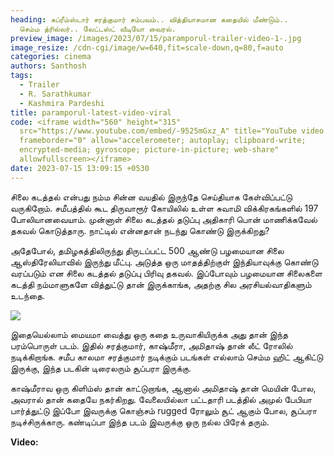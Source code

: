 ```yaml
---
heading: சுப்ரீம்ஸ்டார் சரத்குமார் சம்பவம்.. வித்தியாசமான கதையில் மீண்டும்..
  செம்ம த்ரில்லர்.. லேட்டஸ்ட் வீடியோ வைரல்.
preview_image: /images/2023/07/15/paramporul-trailer-video-1-.jpg
image_resize: /cdn-cgi/image/w=640,fit=scale-down,q=80,f=auto
categories: cinema
authors: Santhosh
tags:
  - Trailer
  - R. Sarathkumar
  - Kashmira Pardeshi
title: paramporul-latest-video-viral
code: <iframe width="560" height="315"
  src="https://www.youtube.com/embed/-9525mGxz_A" title="YouTube video player"
  frameborder="0" allow="accelerometer; autoplay; clipboard-write;
  encrypted-media; gyroscope; picture-in-picture; web-share"
  allowfullscreen></iframe>
date: 2023-07-15 13:09:15 +0530
---
```

சிலை கடத்தல் என்பது நம்ம சின்ன வயதில் இருந்தே செய்தியாக கேள்விப்பட்டு வருகிறோம். சமீபத்தில் கூட திருவாரூர் கோயிலில் உள்ள சுவாமி விக்கிரகங்களில் 197  போலியானவையாம். முன்னாள் சிலை கடத்தல் தடுப்பு அதிகாரி  பொன் மாணிக்கவேல் தகவல் கொடுத்தாரு.  நாட்டில் என்னதான் நடந்து கொண்டு இருக்கிறது?

அதேபோல், தமிழகத்திலிருந்து திருடப்பட்ட 500 ஆண்டு பழமையான சிலை ஆஸ்திரேலியாவில் இருந்து மீட்பு. 
அடுத்த ஒரு மாதத்திற்குள் இந்தியாவுக்கு கொண்டு வரப்படும் என சிலை கடத்தல் தடுப்பு பிரிவு தகவல். இப்போவும் பழமையான சிலைகளை கடத்தி நம்மாளுகளே வித்துட்டு தான் இருக்காங்க, அதற்கு சில அரசியல்வாதிகளும் உடந்தை. 

![](/images/2023/07/15/paramporul-trailer-video-2-.jpg)

இதையெல்லாம் மையமா வைத்து ஒரு கதை உருவாகியிருக்க அது தான் இந்த பரம்பொருள் படம். இதில் சரத்குமார், காஷ்மீரா, அமிதாஷ் தான் லீட் ரோலில் நடிக்கிறாங்க. சமீப காலமா சரத்குமார் நடிக்கும் படங்கள் எல்லாம் செம்ம ஹிட் ஆகிட்டு இருக்கு, இந்த படகின் டிரைலரும் சூப்பரா இருக்கு. 

காஷ்மீராவ ஒரு கிளிம்ஸ் தான் காட்டுறாங்க, ஆனால் அமிதாஷ் தான் மெயின் போல, அவரால் தான் கதையே நகர்கிறது. வேலையில்லா பட்டதாரி படத்தில் அமுல் பேபியா பார்த்துட்டு இப்போ இவருக்கு கொஞ்சம் rugged ரோலும் சூட் ஆகும் போல, சூப்பரா நடிச்சிருக்காரு. கண்டிப்பா இந்த படம் இவருக்கு ஒரு நல்ல பிரேக் தரும்.

**V﻿ideo:**